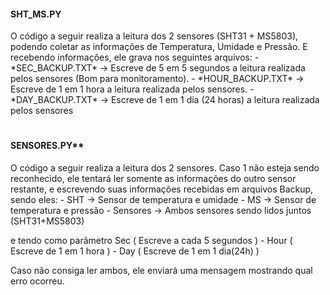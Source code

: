 <h4>SHT_MS.PY</h4>
O código a seguir realiza a leitura dos 2 sensores (SHT31 + MS5803), podendo coletar as informações de Temperatura, Umidade e Pressão. E recebendo informações, ele grava nos seguintes arquivos:
- *SEC_BACKUP.TXT* -> Escreve de 5 em 5 segundos a leitura realizada pelos sensores (Bom para monitoramento).
- *HOUR_BACKUP.TXT* -> Escreve de 1 em 1 hora a leitura realizada pelos sensores.
- *DAY_BACKUP.TXT* -> Escreve de 1 em 1 dia (24 horas) a leitura realizada pelos sensores

<h1></h1>
<h1></h1>



<h4>SENSORES.PY**</h4>
O código a seguir realiza a leitura dos 2 sensores. Caso 1 não esteja sendo reconhecido, ele tentará ler somente as informações do outro sensor restante, 
e escrevendo suas informações recebidas em arquivos Backup, sendo eles:
- SHT -> Sensor de temperatura e umidade
- MS -> Sensor de temperatura e pressão
- Sensores -> Ambos sensores sendo lidos juntos (SHT31+MS5803)

e tendo como parâmetro Sec ( Escreve a cada 5 segundos ) - Hour ( Escreve de 1 em 1 hora ) - Day ( Escreve de 1 em 1 dia(24h) )

Caso não consiga ler ambos, ele enviará uma mensagem mostrando qual erro ocorreu.
